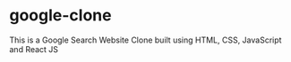 # google-clone
This is a Google Search Website Clone built using HTML, CSS, JavaScript and React JS
